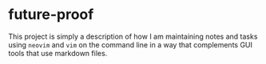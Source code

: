 # future-proof
This project is simply a description of how I am maintaining notes and tasks using `neovim` and `vim` on the command line in a way that complements GUI tools that use markdown files.
